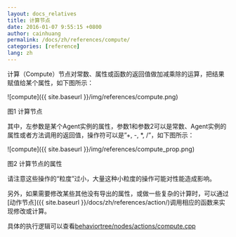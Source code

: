 ```yaml
---
layout: docs_relatives
title: 计算节点 
date: 2016-01-07 9:55:15 +0800
author: cainhuang
permalink: /docs/zh/references/compute/
categories: [reference]
lang: zh
---
```


计算（Compute）节点对常数、属性或函数的返回值做加减乘除的运算，把结果赋值给某个属性，如下图所示：

![compute]({{ site.baseurl }}/img/references/compute.png)

图1 计算节点

其中，左参数是某个Agent实例的属性，参数1和参数2可以是常数、Agent实例的属性或者方法调用的返回值，操作符可以是”+, -, *, /”，如下图所示：

![compute]({{ site.baseurl }}/img/references/compute_prop.png)

图2 计算节点的属性

请注意这些操作的“粒度”过小，大量这种小粒度的操作可能对性能造成影响。

另外，如果需要修改某些其他没有导出的属性，或做一些复杂的计算时，可以通过[动作节点]({{ site.baseurl }}/docs/zh/references/action/)调用相应的函数来实现修改或计算。

具体的执行逻辑可以查看[behaviortree/nodes/actions/compute.cpp]({{site.repository}}/blob/master/src/behaviortree/nodes/actions/compute.cpp)
